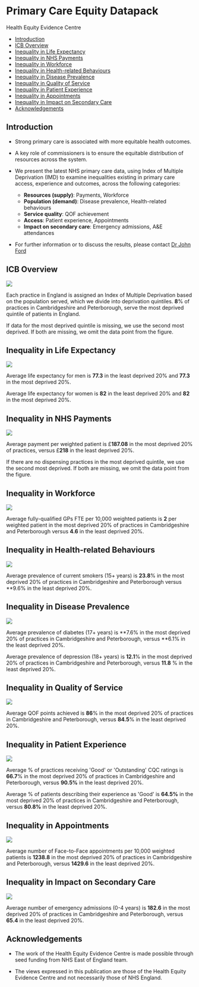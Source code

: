 # Primary Care Equity Datapack
Health Equity Evidence Centre

- [Introduction](#introduction)
- [ICB Overview](#icb-overview)
- [Inequality in Life Expectancy](#inequality-in-life-expectancy)
- [Inequality in NHS Payments](#inequality-in-nhs-payments)
- [Inequality in Workforce](#inequality-in-workforce)
- [Inequality in Health-related
  Behaviours](#inequality-in-health-related-behaviours)
- [Inequality in Disease Prevalence](#inequality-in-disease-prevalence)
- [Inequality in Quality of Service](#inequality-in-quality-of-service)
- [Inequality in Patient Experience](#inequality-in-patient-experience)
- [Inequality in Appointments](#inequality-in-appointments)
- [Inequality in Impact on Secondary
  Care](#inequality-in-impact-on-secondary-care)
- [Acknowledgements](#acknowledgements)

## Introduction

- Strong primary care is associated with more equitable health outcomes.

- A key role of commissioners is to ensure the equitable distribution of
  resources across the system.

- We present the latest NHS primary care data, using Index of Multiple
  Deprivation (IMD) to examine inequalities existing in primary care
  access, experience and outcomes, across the following categories:

  - **Resources (supply)**: Payments, Workforce
  - **Population (demand)**: Disease prevalence, Health-related
    behaviours
  - **Service quality**: QOF achievement
  - **Access**: Patient experience, Appointments
  - **Impact on secondary care**: Emergency admissions, A&E attendances

- For further information or to discuss the results, please contact [Dr
  John Ford](j.a.ford@qmul.ac.uk)

## ICB Overview

![](figure-commonmark/overview-1.png)

Each practice in England is assigned an Index of Multiple Deprivation
based on the population served, which we divide into deprivation
quintiles. **8**% of practices in Cambridgeshire and Peterborough, serve
the most deprived quintile of patients in England.

If data for the most deprived quintile is missing, we use the second
most deprived. If both are missing, we omit the data point from the
figure.

## Inequality in Life Expectancy

![](figure-commonmark/Life_Expectancy-1.png)

Average life expectancy for men is **77.3** in the least deprived 20%
and **77.3** in the most deprived 20%.

Average life expectancy for women is **82** in the least deprived 20%
and **82** in the most deprived 20%.

## Inequality in NHS Payments

![](figure-commonmark/payments-1.png)

Average payment per weighted patient is £**187.08** in the most deprived
20% of practices, versus £**218** in the least deprived 20%.

If there are no dispensing practices in the most deprived quintile, we
use the second most deprived. If both are missing, we omit the data
point from the figure.

## Inequality in Workforce

![](figure-commonmark/workforce-1.png)

Average fully-qualified GPs FTE per 10,000 weighted patients is **2**
per weighted patient in the most deprived 20% of practices in
Cambridgeshire and Peterborough versus **4.6** in the least deprived
20%.

## Inequality in Health-related Behaviours

![](figure-commonmark/behaviours-1.png)

Average prevalence of current smokers (15+ years) is **23.8**% in the
most deprived 20% of practices in Cambridgeshire and Peterborough versus
\*\*9.6% in the least deprived 20%.

## Inequality in Disease Prevalence

![](figure-commonmark/prevalence-1.png)

Average prevalence of diabetes (17+ years) is **7.6% in the most
deprived 20% of practices in Cambridgeshire and Peterborough, versus
**6.1% in the least deprived 20%.

Average prevalence of depression (18+ years) is **12.1**% in the most
deprived 20% of practices in Cambridgeshire and Peterborough, versus
**11.8** % in the least deprived 20%.

## Inequality in Quality of Service

![](figure-commonmark/quality-1.png)

Average QOF points achieved is **86**% in the most deprived 20% of
practices in Cambridgeshire and Peterborough, versus **84.5**% in the
least deprived 20%.

## Inequality in Patient Experience

![](figure-commonmark/exp-1.png)

Average % of practices receiving 'Good' or 'Outstanding' CQC ratings is
**66.7**% in the most deprived 20% of practices in Cambridgeshire and
Peterborough, versus **90.5%** in the least deprived 20%.

Average % of patients describing their experience as 'Good' is **64.5%**
in the most deprived 20% of practices in Cambridgeshire and
Peterborough, versus **80.8%** in the least deprived 20%.

## Inequality in Appointments

![](figure-commonmark/appts-1.png)

Average number of Face-to-Face appointments per 10,000 weighted patients
is **1238.8** in the most deprived 20% of practices in Cambridgeshire
and Peterborough, versus **1429.6** in the least deprived 20%.

## Inequality in Impact on Secondary Care

![](figure-commonmark/secondary-1.png)

Average number of emergency admissions (0-4 years) is **182.6** in the
most deprived 20% of practices in Cambridgeshire and Peterborough,
versus **65.4** in the least deprived 20%.

## Acknowledgements

- The work of the Health Equity Evidence Centre is made possible through
  seed funding from NHS East of England team.

- The views expressed in this publication are those of the Health Equity
  Evidence Centre and not necessarily those of NHS England.

